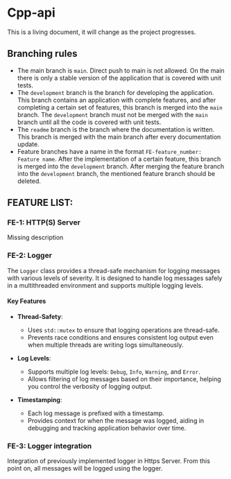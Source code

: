 # Cpp-api

This is a living document, it will change as the project progresses.

## Branching rules

- The main branch is `main`. Direct push to main is not allowed. On the main there is only a stable version of the application that is covered with unit tests.
- The `development` branch is the branch for developing the application. This branch contains an application with complete features, and after completing a certain set of features, this branch is merged into the `main` branch. The `development` branch must not be merged with the `main` branch until all the code is covered with unit tests.
- The `readme` branch is the branch where the documentation is written. This branch is merged with the main branch after every documentation update.
- Feature branches have a name in the format `FE-feature_number: Feature name`. After the implementation of a certain feature, this branch is merged into the `development` branch. After merging the feature branch into the `development` branch, the mentioned feature branch should be deleted.

## FEATURE LIST:

### FE-1: HTTP(S) Server

Missing description

### FE-2: Logger

The `Logger` class provides a thread-safe mechanism for logging messages with various levels of severity. It is designed to handle log messages safely in a multithreaded environment and supports multiple logging levels.

#### Key Features

- **Thread-Safety**:

  - Uses `std::mutex` to ensure that logging operations are thread-safe.
  - Prevents race conditions and ensures consistent log output even when multiple threads are writing logs simultaneously.

- **Log Levels**:

  - Supports multiple log levels: `Debug`, `Info`, `Warning`, and `Error`.
  - Allows filtering of log messages based on their importance, helping you control the verbosity of logging output.

- **Timestamping**:
  - Each log message is prefixed with a timestamp.
  - Provides context for when the message was logged, aiding in debugging and tracking application behavior over time.

### FE-3: Logger integration

Integration of previously implemented logger in Https Server. From this point on, all messages will be logged using the logger.

